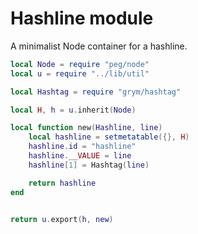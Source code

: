# Hashline module
   A minimalist Node container for a hashline.

```lua
local Node = require "peg/node"
local u = require "../lib/util"

local Hashtag = require "grym/hashtag"

local H, h = u.inherit(Node)

local function new(Hashline, line)
    local hashline = setmetatable({}, H)
    hashline.id = "hashline"
    hashline.__VALUE = line
    hashline[1] = Hashtag(line)

    return hashline 
end


return u.export(h, new)
```
